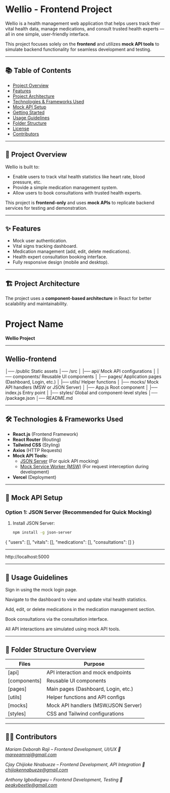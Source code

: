 # Wellio - Frontend Project

Wellio is a health management web application that helps users track their vital health data, manage medications, and consult trusted health experts — all in one simple, user-friendly interface.

This project focuses solely on the **frontend** and utilizes **mock API tools** to simulate backend functionality for seamless development and testing.

---

## 📚 Table of Contents
- [Project Overview](#project-overview)
- [Features](#features)
- [Project Architecture](#project-architecture)
- [Technologies & Frameworks Used](#technologies--frameworks-used)
- [Mock API Setup](#mock-api-setup)
- [Getting Started](#getting-started)
- [Usage Guidelines](#usage-guidelines)
- [Folder Structure](#folder-structure)
- [License](#license)
- [Contributors](#contributors)

---

## 🚀 Project Overview
Wellio is built to:
- Enable users to track vital health statistics like heart rate, blood pressure, etc.
- Provide a simple medication management system.
- Allow users to book consultations with trusted health experts.

This project is **frontend-only** and uses **mock APIs** to replicate backend services for testing and demonstration.

---

## ✨ Features
- Mock user authentication.
- Vital signs tracking dashboard.
- Medication management (add, edit, delete medications).
- Health expert consultation booking interface.
- Fully responsive design (mobile and desktop).

---

## 🏗️ Project Architecture
The project uses a **component-based architecture** in React for better scalability and maintainability.

# Project Name
**Wellio Project**

---

## Wellio-frontend
│── /public Static assets
│── /src
│  |── api/ Mock API configurations
│  |── components/ Reusable UI components
│  |── pages/ Application pages (Dashboard, Login, etc.)
│  |── utils/ Helper functions
│  |── mocks/ Mock API handlers (MSW or JSON Server)
│  |── App.js  Root component
│  |── index.js Entry point
│  |── styles/ Global and component-level styles
│── /package.json
│── README.md

---

## 🛠️ Technologies & Frameworks Used
- **React.js** (Frontend Framework)
- **React Router** (Routing)
- **Tailwind CSS** (Styling)
- **Axios** (HTTP Requests)
- **Mock API Tools:**
   - [JSON Server](https://github.com/typicode/json-server) (For quick API mocking)
   - [Mock Service Worker (MSW)](https://mswjs.io/) (For request interception during development)
- **Vercel** (Deployment)

---

## 🔌 Mock API Setup

### Option 1: JSON Server (Recommended for Quick Mocking)
1. Install JSON Server:
   ```bash
   npm install -g json-server

{
  "users": [],
  "vitals": [],
  "medications": [],
  "consultations": []
}

---

http://localhost:5000

---

## 📖 Usage Guidelines
Sign in using the mock login page.

Navigate to the dashboard to view and update vital health statistics.

Add, edit, or delete medications in the medication management section.

Book consultations via the consultation interface.

All API interactions are simulated using mock API tools.

---

## 📂 Folder Structure Overview
| Files | Purpose |
| ------------ | ----------- |
|[api]	|API interaction and mock endpoints
|[components]	|Reusable UI components
|[pages]	|Main pages (Dashboard, Login, etc.)
|[utils]	|Helper functions and API configs
|[mocks]	|Mock API handlers (MSW/JSON Server)
|[styles]	|CSS and Tailwind configurations

---

## 👩‍💻 Contributors
*Mariam Deborah Raji – Frontend Development, UI/UX*
*📧 mareeamraj@gmail.com*

*Cjay Chijioke Nnabueze – Frontend Development, API Integration*
*📧 chijiokennabueze@gmail.com*

*Anthony Igbodiegwu – Frontend Development, Testing*
*📧 peakybeetle@gmail.com*